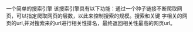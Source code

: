 一个简单的搜索引擎
该搜索引擎具有以下功能：通过一个种子链接不断爬取网页，可以指定爬取网页的层数，以此来控制搜索的规模。搜索和关键
字相关的网页的url,并对搜索来的url进行相关性排名，最终返回相关性最高的网页url。

